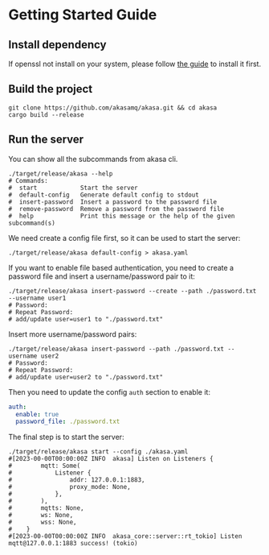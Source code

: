 
# Getting Started Guide

## Install dependency

If openssl not install on your system, please follow [the guide](https://docs.rs/openssl/latest/openssl/#automatic) to install it first.

## Build the project

```shell
git clone https://github.com/akasamq/akasa.git && cd akasa
cargo build --release
```

## Run the server

You can show all the subcommands from akasa cli.
```shell
./target/release/akasa --help
# Commands:
#  start            Start the server
#  default-config   Generate default config to stdout
#  insert-password  Insert a password to the password file
#  remove-password  Remove a password from the password file
#  help             Print this message or the help of the given subcommand(s)
```

We need create a config file first, so it can be used to start the server:

```shell
./target/release/akasa default-config > akasa.yaml
```

If you want to enable file based authentication, you need to create a password file and insert a username/password pair to it:

```shell
./target/release/akasa insert-password --create --path ./password.txt --username user1
# Password:
# Repeat Password:
# add/update user=user1 to "./password.txt"
```

Insert more username/password pairs:
```shell
./target/release/akasa insert-password --path ./password.txt --username user2
# Password:
# Repeat Password:
# add/update user=user2 to "./password.txt"
```

Then you need to update the config `auth` section to enable it:
```yaml
auth:
  enable: true
  password_file: ./password.txt
```

The final step is to start the server:
```shell
./target/release/akasa start --config ./akasa.yaml
#[2023-00-00T00:00:00Z INFO  akasa] Listen on Listeners {
#        mqtt: Some(
#            Listener {
#                addr: 127.0.0.1:1883,
#                proxy_mode: None,
#            },
#        ),
#        mqtts: None,
#        ws: None,
#        wss: None,
#    }
#[2023-00-00T00:00:00Z INFO  akasa_core::server::rt_tokio] Listen mqtt@127.0.0.1:1883 success! (tokio)
```